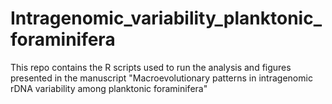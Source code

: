 # Intragenomic_variability_planktonic_foraminifera
This repo contains the R scripts used to run the analysis and figures presented in the manuscript "Macroevolutionary patterns in intragenomic rDNA variability among planktonic foraminifera"
